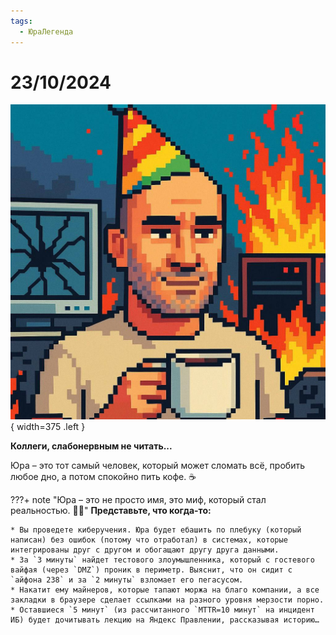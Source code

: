 ```yaml
---
tags:
  - ЮраЛегенда
---
```


# 23/10/2024

![ ](<../../assets/img/photo_2025-10-02_14-20-15.jpg>){ width=375 .left }

**Коллеги, слабонервным не читать...**

Юра – это тот самый человек, который может сломать всё, пробить любое дно, а потом спокойно пить кофе. ☕️

???+ note "Юра – это не просто имя, это миф, который стал реальностью. 🦸‍♂️"
    **Представьте, что когда-то:**

    * Вы проведете киберучения. Юра будет ебашить по плебуку (который написан) без ошибок (потому что отработал) в системах, которые интегрированы друг с другом и обогащают другу друга данными.
    * За `3 минуты` найдет тестового злоумышленника, который с гостевого вайфая (через `DMZ`) проник в периметр. Выяснит, что он сидит с `айфона 238` и за `2 минуты` взломает его пегасусом.
    * Накатит ему майнеров, которые тапают моржа на благо компании, а все закладки в браузере сделает ссылками на разного уровня мерзости порно.
    * Оставшиеся `5 минут` (из рассчитанного `MTTR=10 минут` на инцидент ИБ) будет дочитывать лекцию на Яндекс Правлении, рассказывая историю…

